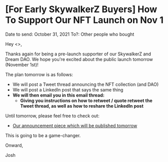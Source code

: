 # [For Early SkywalkerZ Buyers] How To Support Our NFT Launch on Nov 1

Date to send: October 31, 2021
To?: Other people who bought

Hey <>,

Thanks again for being a pre-launch supporter of our SkywalkerZ and Dream DAO. We hope you're excited about the public launch tomorrow (November 1st)!

The plan tomorrow is as follows:

- We will post a Tweet thread announcing the NFT collection (and DAO)
- We will post a LinkedIn post that says the same thing
- **We will then email you in this email thread:**
    - **Giving you instructions on how to retweet / quote retweet the Tweet thread, as well as how to reshare the LinkedIn post**

Until tomorrow, please feel free to check out:

- [Our announcement piece which will be published tomorrow](../../%5BAnnouncement%20Piece%5D%20Introducing%20The%20Dream%20DAO%20Bui%202c12b959af8f476ea59b312be8459801.md)

This is going to be a game-changer.

Onward,

Josh